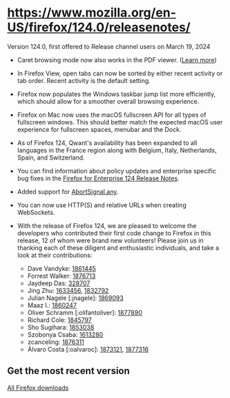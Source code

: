 # https://www.mozilla.org/en-US/firefox/124.0/releasenotes/

Version 124.0, first offered to Release channel users on March 19, 2024

*   Caret browsing mode now also works in the PDF viewer. ([Learn more](https://support.mozilla.org/kb/accessibility-features-firefox))
    
*   In Firefox View, open tabs can now be sorted by either recent activity or tab order. Recent activity is the default setting.
    
*   Firefox now populates the Windows taskbar jump list more efficiently, which should allow for a smoother overall browsing experience.
    
*   Firefox on Mac now uses the macOS fullscreen API for all types of fullscreen windows. This should better match the expected macOS user experience for fullscreen spaces, menubar and the Dock.
    
*   As of Firefox 124, Qwant's availability has been expanded to all languages in the France region along with Belgium, Italy, Netherlands, Spain, and Switzerland.
    

*   You can find information about policy updates and enterprise specific bug fixes in the [Firefox for Enterprise 124 Release Notes](https://support.mozilla.org/kb/firefox-enterprise-124-release-notes).
    

*   Added support for [AbortSignal.any](https://developer.mozilla.org/docs/Web/API/AbortSignal/any_static).
    
*   You can now use HTTP(S) and relative URLs when creating WebSockets.
    

*   With the release of Firefox 124, we are pleased to welcome the developers who contributed their first code change to Firefox in this release, 12 of whom were brand new volunteers! Please join us in thanking each of these diligent and enthusiastic individuals, and take a look at their contributions:
    
    *   Dave Vandyke: [1861445](https://bugzilla.mozilla.org/1861445)
    *   Forrest Walker: [1876713](https://bugzilla.mozilla.org/1876713)
    *   Jaydeep Das: [328707](https://bugzilla.mozilla.org/328707)
    *   Jing Zhu: [1633456](https://bugzilla.mozilla.org/1633456), [1832792](https://bugzilla.mozilla.org/1832792)
    *   Julian Nagele \[:jnagele\]: [1869093](https://bugzilla.mozilla.org/1869093)
    *   Maaz I.: [1860247](https://bugzilla.mozilla.org/1860247)
    *   Oliver Schramm \[:olifantoliver\]: [1877890](https://bugzilla.mozilla.org/1877890)
    *   Richard Cole: [1845797](https://bugzilla.mozilla.org/1845797)
    *   Sho Sugihara: [1853038](https://bugzilla.mozilla.org/1853038)
    *   Szobonya Csaba: [1613280](https://bugzilla.mozilla.org/1613280)
    *   zcanceling: [1876311](https://bugzilla.mozilla.org/1876311)
    *   Álvaro Costa \[:oalvaroc\]: [1873121](https://bugzilla.mozilla.org/1873121), [1877316](https://bugzilla.mozilla.org/1877316)
    

## Get the most recent version

[All Firefox downloads](https://www.mozilla.org/en-US/download/all/desktop-release/)
